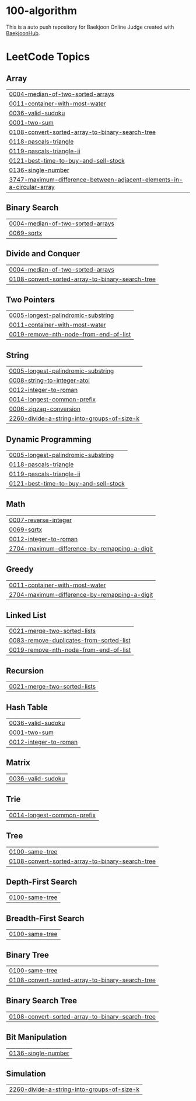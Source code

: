 # 100-algorithm
This is a auto push repository for Baekjoon Online Judge created with [BaekjoonHub](https://github.com/BaekjoonHub/BaekjoonHub).

<!---LeetCode Topics Start-->
# LeetCode Topics
## Array
|  |
| ------- |
| [0004-median-of-two-sorted-arrays](https://github.com/dingwan0331/100-algorithm/tree/master/0004-median-of-two-sorted-arrays) |
| [0011-container-with-most-water](https://github.com/dingwan0331/100-algorithm/tree/master/0011-container-with-most-water) |
| [0036-valid-sudoku](https://github.com/dingwan0331/100-algorithm/tree/master/0036-valid-sudoku) |
| [0001-two-sum](https://github.com/dingwan0331/100-algorithm/tree/master/0001-two-sum) |
| [0108-convert-sorted-array-to-binary-search-tree](https://github.com/dingwan0331/100-algorithm/tree/master/0108-convert-sorted-array-to-binary-search-tree) |
| [0118-pascals-triangle](https://github.com/dingwan0331/100-algorithm/tree/master/0118-pascals-triangle) |
| [0119-pascals-triangle-ii](https://github.com/dingwan0331/100-algorithm/tree/master/0119-pascals-triangle-ii) |
| [0121-best-time-to-buy-and-sell-stock](https://github.com/dingwan0331/100-algorithm/tree/master/0121-best-time-to-buy-and-sell-stock) |
| [0136-single-number](https://github.com/dingwan0331/100-algorithm/tree/master/0136-single-number) |
| [3747-maximum-difference-between-adjacent-elements-in-a-circular-array](https://github.com/dingwan0331/100-algorithm/tree/master/3747-maximum-difference-between-adjacent-elements-in-a-circular-array) |
## Binary Search
|  |
| ------- |
| [0004-median-of-two-sorted-arrays](https://github.com/dingwan0331/100-algorithm/tree/master/0004-median-of-two-sorted-arrays) |
| [0069-sqrtx](https://github.com/dingwan0331/100-algorithm/tree/master/0069-sqrtx) |
## Divide and Conquer
|  |
| ------- |
| [0004-median-of-two-sorted-arrays](https://github.com/dingwan0331/100-algorithm/tree/master/0004-median-of-two-sorted-arrays) |
| [0108-convert-sorted-array-to-binary-search-tree](https://github.com/dingwan0331/100-algorithm/tree/master/0108-convert-sorted-array-to-binary-search-tree) |
## Two Pointers
|  |
| ------- |
| [0005-longest-palindromic-substring](https://github.com/dingwan0331/100-algorithm/tree/master/0005-longest-palindromic-substring) |
| [0011-container-with-most-water](https://github.com/dingwan0331/100-algorithm/tree/master/0011-container-with-most-water) |
| [0019-remove-nth-node-from-end-of-list](https://github.com/dingwan0331/100-algorithm/tree/master/0019-remove-nth-node-from-end-of-list) |
## String
|  |
| ------- |
| [0005-longest-palindromic-substring](https://github.com/dingwan0331/100-algorithm/tree/master/0005-longest-palindromic-substring) |
| [0008-string-to-integer-atoi](https://github.com/dingwan0331/100-algorithm/tree/master/0008-string-to-integer-atoi) |
| [0012-integer-to-roman](https://github.com/dingwan0331/100-algorithm/tree/master/0012-integer-to-roman) |
| [0014-longest-common-prefix](https://github.com/dingwan0331/100-algorithm/tree/master/0014-longest-common-prefix) |
| [0006-zigzag-conversion](https://github.com/dingwan0331/100-algorithm/tree/master/0006-zigzag-conversion) |
| [2260-divide-a-string-into-groups-of-size-k](https://github.com/dingwan0331/100-algorithm/tree/master/2260-divide-a-string-into-groups-of-size-k) |
## Dynamic Programming
|  |
| ------- |
| [0005-longest-palindromic-substring](https://github.com/dingwan0331/100-algorithm/tree/master/0005-longest-palindromic-substring) |
| [0118-pascals-triangle](https://github.com/dingwan0331/100-algorithm/tree/master/0118-pascals-triangle) |
| [0119-pascals-triangle-ii](https://github.com/dingwan0331/100-algorithm/tree/master/0119-pascals-triangle-ii) |
| [0121-best-time-to-buy-and-sell-stock](https://github.com/dingwan0331/100-algorithm/tree/master/0121-best-time-to-buy-and-sell-stock) |
## Math
|  |
| ------- |
| [0007-reverse-integer](https://github.com/dingwan0331/100-algorithm/tree/master/0007-reverse-integer) |
| [0069-sqrtx](https://github.com/dingwan0331/100-algorithm/tree/master/0069-sqrtx) |
| [0012-integer-to-roman](https://github.com/dingwan0331/100-algorithm/tree/master/0012-integer-to-roman) |
| [2704-maximum-difference-by-remapping-a-digit](https://github.com/dingwan0331/100-algorithm/tree/master/2704-maximum-difference-by-remapping-a-digit) |
## Greedy
|  |
| ------- |
| [0011-container-with-most-water](https://github.com/dingwan0331/100-algorithm/tree/master/0011-container-with-most-water) |
| [2704-maximum-difference-by-remapping-a-digit](https://github.com/dingwan0331/100-algorithm/tree/master/2704-maximum-difference-by-remapping-a-digit) |
## Linked List
|  |
| ------- |
| [0021-merge-two-sorted-lists](https://github.com/dingwan0331/100-algorithm/tree/master/0021-merge-two-sorted-lists) |
| [0083-remove-duplicates-from-sorted-list](https://github.com/dingwan0331/100-algorithm/tree/master/0083-remove-duplicates-from-sorted-list) |
| [0019-remove-nth-node-from-end-of-list](https://github.com/dingwan0331/100-algorithm/tree/master/0019-remove-nth-node-from-end-of-list) |
## Recursion
|  |
| ------- |
| [0021-merge-two-sorted-lists](https://github.com/dingwan0331/100-algorithm/tree/master/0021-merge-two-sorted-lists) |
## Hash Table
|  |
| ------- |
| [0036-valid-sudoku](https://github.com/dingwan0331/100-algorithm/tree/master/0036-valid-sudoku) |
| [0001-two-sum](https://github.com/dingwan0331/100-algorithm/tree/master/0001-two-sum) |
| [0012-integer-to-roman](https://github.com/dingwan0331/100-algorithm/tree/master/0012-integer-to-roman) |
## Matrix
|  |
| ------- |
| [0036-valid-sudoku](https://github.com/dingwan0331/100-algorithm/tree/master/0036-valid-sudoku) |
## Trie
|  |
| ------- |
| [0014-longest-common-prefix](https://github.com/dingwan0331/100-algorithm/tree/master/0014-longest-common-prefix) |
## Tree
|  |
| ------- |
| [0100-same-tree](https://github.com/dingwan0331/100-algorithm/tree/master/0100-same-tree) |
| [0108-convert-sorted-array-to-binary-search-tree](https://github.com/dingwan0331/100-algorithm/tree/master/0108-convert-sorted-array-to-binary-search-tree) |
## Depth-First Search
|  |
| ------- |
| [0100-same-tree](https://github.com/dingwan0331/100-algorithm/tree/master/0100-same-tree) |
## Breadth-First Search
|  |
| ------- |
| [0100-same-tree](https://github.com/dingwan0331/100-algorithm/tree/master/0100-same-tree) |
## Binary Tree
|  |
| ------- |
| [0100-same-tree](https://github.com/dingwan0331/100-algorithm/tree/master/0100-same-tree) |
| [0108-convert-sorted-array-to-binary-search-tree](https://github.com/dingwan0331/100-algorithm/tree/master/0108-convert-sorted-array-to-binary-search-tree) |
## Binary Search Tree
|  |
| ------- |
| [0108-convert-sorted-array-to-binary-search-tree](https://github.com/dingwan0331/100-algorithm/tree/master/0108-convert-sorted-array-to-binary-search-tree) |
## Bit Manipulation
|  |
| ------- |
| [0136-single-number](https://github.com/dingwan0331/100-algorithm/tree/master/0136-single-number) |
## Simulation
|  |
| ------- |
| [2260-divide-a-string-into-groups-of-size-k](https://github.com/dingwan0331/100-algorithm/tree/master/2260-divide-a-string-into-groups-of-size-k) |
<!---LeetCode Topics End-->